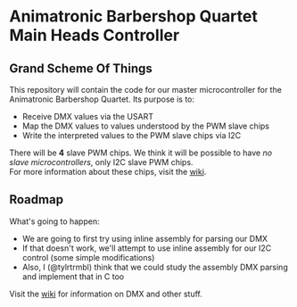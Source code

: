 Animatronic Barbershop Quartet Main Heads Controller
====================================================

Grand Scheme Of Things
----------------------

This repository will contain the code for our master microcontroller for the Animatronic Barbershop Quartet. Its purpose is to:

* Receive DMX values via the USART
* Map the DMX values to values understood by the PWM slave chips
* Write the interpreted values to the PWM slave chips via I2C

There will be __4__ slave PWM chips. We think it will be possible to have *no slave microcontrollers*, only I2C slave PWM chips.  
For more information about these chips, visit the [wiki].

Roadmap
-------

What's going to happen:

* We are going to first try using inline assembly for parsing our DMX
* If that doesn't work, we'll attempt to use inline assembly for our I2C control (some simple modifications)
* Also, I (@tylrtrmbl) think that we could study the assembly DMX parsing and implement that in C too

Visit the [wiki] for information on DMX and other stuff.

[wiki]: (https://github.com/teslaworksumn/HeadMaster/wiki)